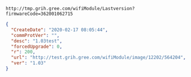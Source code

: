 `http://tmp.grih.gree.com/wifiModule/Lastversion?firmwareCode=362001062715`

```json
{
  "CreateDate": "2020-02-17 08:05:44",
  "commProtVer": "",
  "desc": "1.03test",
  "forcedUpgrade": 0,
  "r": 200,
  "url": "http://test.grih.gree.com/wifiModule/image/12202/564204",
  "ver": "1.03"
}
```